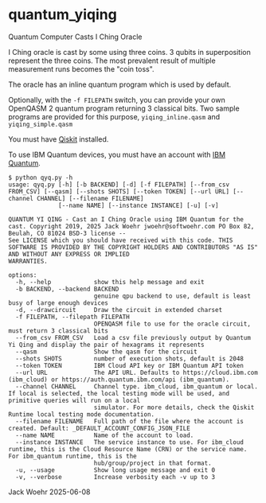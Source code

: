 # quantum_yiqing

Quantum Computer Casts I Ching Oracle

I Ching oracle is cast by some using three coins.
3 qubits in superposition represent the three coins.
The most prevalent result of multiple measurement runs becomes the "coin toss".

The oracle has an inline quantum program which is used by default.

Optionally, with the `-f FILEPATH` switch, you can provide your own OpenQASM 2 quantum program returning 3 classical bits. Two sample programs are provided for this purpose, `yiqing_inline.qasm` and `yiqing_simple.qasm`

You must have [Qiskit](https://qiskit.org/) installed.

To use IBM Quantum devices, you must have an account with [IBM Quantum](https://quantum.cloud.ibm.com/).

```text
$ python qyq.py -h
usage: qyq.py [-h] [-b BACKEND] [-d] [-f FILEPATH] [--from_csv FROM_CSV] [--qasm] [--shots SHOTS] [--token TOKEN] [--url URL] [--channel CHANNEL] [--filename FILENAME]
              [--name NAME] [--instance INSTANCE] [-u] [-v]

QUANTUM YI QING - Cast an I Ching Oracle using IBM Quantum for the cast. Copyright 2019, 2025 Jack Woehr jwoehr@softwoehr.com PO Box 82, Beulah, CO 81024 BSD-3 license --
See LICENSE which you should have received with this code. THIS SOFTWARE IS PROVIDED BY THE COPYRIGHT HOLDERS AND CONTRIBUTORS "AS IS" AND WITHOUT ANY EXPRESS OR IMPLIED
WARRANTIES.

options:
  -h, --help            show this help message and exit
  -b BACKEND, --backend BACKEND
                        genuine qpu backend to use, default is least busy of large enough devices
  -d, --drawcircuit     Draw the circuit in extended charset
  -f FILEPATH, --filepath FILEPATH
                        OPENQASM file to use for the oracle circuit, must return 3 classical bits
  --from_csv FROM_CSV   Load a csv file previously output by Quantum Yi Qing and display the pair of hexagrams it represents
  --qasm                Show the qasm for the circuit
  --shots SHOTS         number of execution shots, default is 2048
  --token TOKEN         IBM Cloud API key or IBM Quantum API token
  --url URL             The API URL. Defaults to https://cloud.ibm.com (ibm_cloud) or https://auth.quantum.ibm.com/api (ibm_quantum).
  --channel CHANNEL     Channel type. ibm_cloud, ibm_quantum or local. If local is selected, the local testing mode will be used, and primitive queries will run on a local
                        simulator. For more details, check the Qiskit Runtime local testing mode documentation.
  --filename FILENAME   Full path of the file where the account is created. Default: _DEFAULT_ACCOUNT_CONFIG_JSON_FILE
  --name NAME           Name of the account to load.
  --instance INSTANCE   The service instance to use. For ibm_cloud runtime, this is the Cloud Resource Name (CRN) or the service name. For ibm_quantum runtime, this is the
                        hub/group/project in that format.
  -u, --usage           Show long usage message and exit 0
  -v, --verbose         Increase verbosity each -v up to 3
```

Jack Woehr 2025-06-08

